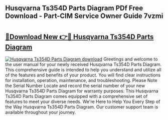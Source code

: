## Husqvarna Ts354D Parts Diagram PDf Free Download - Part-CIM Service Owner Guide 7vzmi

# <h2><a href="http://dftsml5.blite.top/?on=Husqvarna+Ts354D+Parts+Diagram">🔗Download New 👉🔴 Husqvarna Ts354D Parts Diagram</a></h2>

[![Husqvarna Ts354D Parts Diagram download](https://i.imgur.com/lujVjoI.png)](http://dftsml5.blite.top/?on=Husqvarna+Ts354D+Parts+Diagram)
Greetings and welcome to the user manual for your newly received Husqvarna Ts354D Parts Diagram. This comprehensive guide is intended to help you understand and utilize all of the features and benefits of your product. You will find clear instructions for installation, operation, maintenance, and troubleshooting. Please Note the Serial Number Locate and record the serial number of your new Husqvarna Ts354D Parts Diagram for warranty purposes. This Husqvarna Ts354D Parts Diagram comes equipped with a comprehensive set of features to meet your diverse needs. We're Here to Help You Every Step of the Way Husqvarna Ts354D Parts Diagram. Our customer support team is available throughout your journey.
